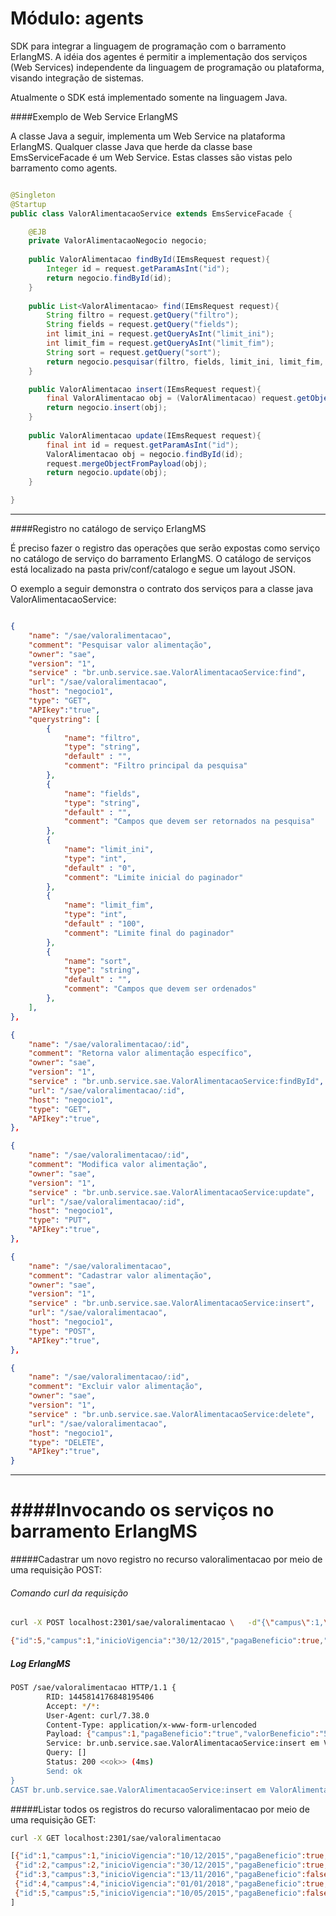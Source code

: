 # Módulo: agents

SDK para integrar a linguagem de programação com o barramento ErlangMS. A idéia dos agentes é permitir a implementação dos serviços (Web Services) independente da linguagem de programação ou plataforma, visando integração de sistemas.

Atualmente o SDK está implementado somente na linguagem Java.

####Exemplo de Web Service ErlangMS

A classe Java a seguir, implementa um Web Service na plataforma ErlangMS. Qualquer classe Java que herde da classe base EmsServiceFacade é um Web Service. Estas classes são vistas pelo barramento como agents.



```java

@Singleton
@Startup
public class ValorAlimentacaoService extends EmsServiceFacade {

	@EJB
	private ValorAlimentacaoNegocio negocio;
	
	public ValorAlimentacao findById(IEmsRequest request){
		Integer id = request.getParamAsInt("id");
		return negocio.findById(id);
	}
	
	public List<ValorAlimentacao> find(IEmsRequest request){
		String filtro = request.getQuery("filtro");
		String fields = request.getQuery("fields");
		int limit_ini = request.getQueryAsInt("limit_ini");
		int limit_fim = request.getQueryAsInt("limit_fim");
		String sort = request.getQuery("sort");
		return negocio.pesquisar(filtro, fields, limit_ini, limit_fim, sort);
	}

	public ValorAlimentacao insert(IEmsRequest request){
		final ValorAlimentacao obj = (ValorAlimentacao) request.getObject(ValorAlimentacao.class);
		return negocio.insert(obj);
	}
	
	public ValorAlimentacao update(IEmsRequest request){
		final int id = request.getParamAsInt("id");
		ValorAlimentacao obj = negocio.findById(id);
		request.mergeObjectFromPayload(obj);
		return negocio.update(obj);
	}

}

```

***

####Registro no catálogo de serviço ErlangMS

É preciso fazer o registro das operações que serão expostas como serviço no catálogo de 
serviço do barramento ErlangMS. O catálogo de serviços está localizado na pasta priv/conf/catalogo e segue um layout JSON.

O exemplo a seguir demonstra o contrato dos serviços para a classe java ValorAlimentacaoService:


```json

{
    "name": "/sae/valoralimentacao",
	"comment": "Pesquisar valor alimentação",
	"owner": "sae",
	"version": "1",
	"service" : "br.unb.service.sae.ValorAlimentacaoService:find",
	"url": "/sae/valoralimentacao",
	"host": "negocio1",
	"type": "GET",
	"APIkey":"true",
	"querystring": [
		{
			"name": "filtro",
			"type": "string",
			"default" : "",
			"comment": "Filtro principal da pesquisa"
		},
		{
			"name": "fields",
			"type": "string",
			"default" : "",
			"comment": "Campos que devem ser retornados na pesquisa"
		},
		{
			"name": "limit_ini",
			"type": "int",
			"default" : "0",
			"comment": "Limite inicial do paginador"
		},
		{
			"name": "limit_fim",
			"type": "int",
			"default" : "100",
			"comment": "Limite final do paginador"
		},
		{
			"name": "sort",
			"type": "string",
			"default" : "",
			"comment": "Campos que devem ser ordenados"
		},
	],
},

{
    "name": "/sae/valoralimentacao/:id",
	"comment": "Retorna valor alimentação específico",
	"owner": "sae",
	"version": "1",
	"service" : "br.unb.service.sae.ValorAlimentacaoService:findById",
	"url": "/sae/valoralimentacao/:id",
	"host": "negocio1",
	"type": "GET",
	"APIkey":"true",
},

{
    "name": "/sae/valoralimentacao/:id",
	"comment": "Modifica valor alimentação",
	"owner": "sae",
	"version": "1",
	"service" : "br.unb.service.sae.ValorAlimentacaoService:update",
	"url": "/sae/valoralimentacao/:id",
	"host": "negocio1",
	"type": "PUT",
	"APIkey":"true",
},

{
    "name": "/sae/valoralimentacao",
	"comment": "Cadastrar valor alimentação",
	"owner": "sae",
	"version": "1",
	"service" : "br.unb.service.sae.ValorAlimentacaoService:insert",
	"url": "/sae/valoralimentacao",
	"host": "negocio1",
	"type": "POST",
	"APIkey":"true",
},

{
    "name": "/sae/valoralimentacao/:id",
	"comment": "Excluir valor alimentação",
	"owner": "sae",
	"version": "1",
	"service" : "br.unb.service.sae.ValorAlimentacaoService:delete",
	"url": "/sae/valoralimentacao",
	"host": "negocio1",
	"type": "DELETE",
	"APIkey":"true",
}


```

***

####Invocando os serviços no barramento ErlangMS
=====

#####Cadastrar um novo registro no recurso valoralimentacao por meio de uma requisição POST:

###### Comando curl da requisição
```sh
curl -X POST localhost:2301/sae/valoralimentacao \   -d"{\"campus\":1,\"pagaBeneficio\":\"true\",\"valorBeneficio\":\"500\",\"inicioVigencia\":\"30/12/2015\"}"

{"id":5,"campus":1,"inicioVigencia":"30/12/2015","pagaBeneficio":true,"valorBeneficio":"500.00"}

```

##### Log ErlangMS
```sh
POST /sae/valoralimentacao HTTP/1.1 {
        RID: 1445814176848195406
        Accept: */*:
        User-Agent: curl/7.38.0
        Content-Type: application/x-www-form-urlencoded
        Payload: {"campus":1,"pagaBeneficio":"true","valorBeneficio":"500","inicioVigencia":"30/12/2015"}
        Service: br.unb.service.sae.ValorAlimentacaoService:insert em ValorAlimentacaoService@puebla
        Query: []
        Status: 200 <<ok>> (4ms)
        Send: ok
}
CAST br.unb.service.sae.ValorAlimentacaoService:insert em ValorAlimentacaoService@puebla {RID: 1445814344754159263, URI: /sae/valoralimentacao}.

```

#####Listar todos os registros do recurso valoralimentacao por meio de uma requisição GET:
```sh
curl -X GET localhost:2301/sae/valoralimentacao

[{"id":1,"campus":1,"inicioVigencia":"10/12/2015","pagaBeneficio":true,"valorBeneficio":"120.00"},
 {"id":2,"campus":2,"inicioVigencia":"30/12/2015","pagaBeneficio":true,"valorBeneficio":"500.00"},
 {"id":3,"campus":3,"inicioVigencia":"13/11/2016","pagaBeneficio":false,"valorBeneficio":"250.00"},
 {"id":4,"campus":4,"inicioVigencia":"01/01/2018","pagaBeneficio":true,"valorBeneficio":"800.00"},
 {"id":5,"campus":5,"inicioVigencia":"10/05/2015","pagaBeneficio":false,"valorBeneficio":"600.00"}
]

```

